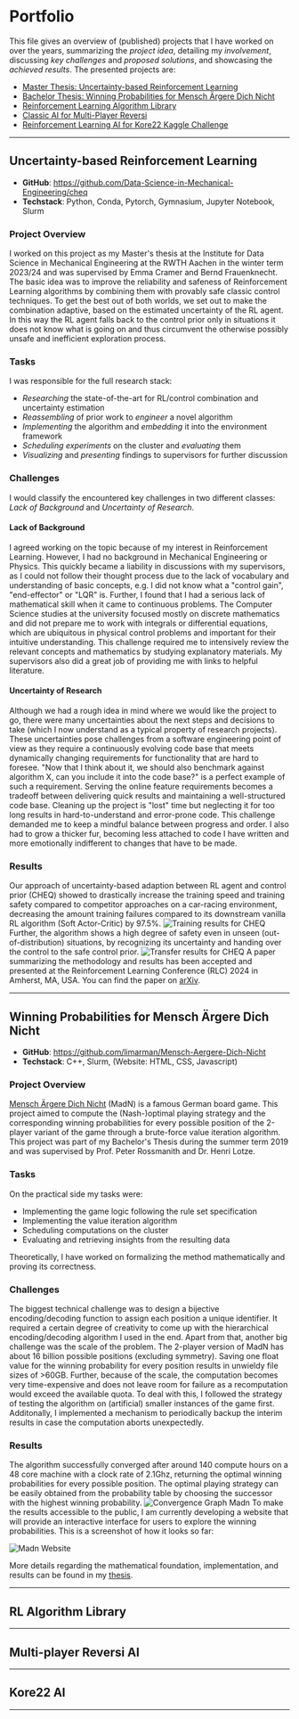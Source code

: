 # Portfolio
This file gives an overview of (published) projects that I have worked on over the years, summarizing the *project idea*, detailing my *involvement*, discussing *key challenges* and *proposed solutions*, and showcasing the *achieved results*. The presented projects are:
- [Master Thesis: Uncertainty-based Reinforcement Learning](#uncertainty-based-reinforcement-learning)
- [Bachelor Thesis: Winning Probabilities for Mensch Ärgere Dich Nicht](#winning-probabilities-for-mensch-ärgere-dich-nicht)
- [Reinforcement Learning Algorithm Library](#reinforcement-learning-algorithm-library)
- [Classic AI for Multi-Player Reversi](#classic-ai-for-multi-player-reversi)
- [Reinforcement Learning AI for Kore22 Kaggle Challenge](#reinforcement-learning-ai-for-kore22-kaggle-challenge)
---
## Uncertainty-based Reinforcement Learning
- **GitHub**: https://github.com/Data-Science-in-Mechanical-Engineering/cheq
- **Techstack**: Python, Conda, Pytorch, Gymnasium, Jupyter Notebook, Slurm

### Project Overview
I worked on this project as my Master's thesis at the Institute for Data Science in Mechanical Engineering at the RWTH Aachen in the winter term 2023/24 and was supervised by Emma Cramer and Bernd Frauenknecht. The basic idea was to improve the reliability and safeness of Reinforcement Learning algorithms by combining them with provably safe classic control techniques. To get the best out of both worlds, we set out to make the combination adaptive, based on the estimated uncertainty of the RL agent. In this way the RL agent falls back to the control prior only in situations it does not know what is going on and thus circumvent the otherwise possibly unsafe and inefficient exploration process.

### Tasks
I was responsible for the full research stack:
- *Researching* the state-of-the-art for RL/control combination and uncertainty estimation 
- *Reassembling* of prior work to *engineer* a novel algorithm
- *Implementing* the algorithm and *embedding* it into the environment framework
- *Scheduling experiments* on the cluster and *evaluating* them
- *Visualizing* and *presenting* findings to supervisors for further discussion

### Challenges
I would classify the encountered key challenges in two different classes: *Lack of Background* and *Uncertainty of Research*.

#### Lack of Background
I agreed working on the topic because of my interest in Reinforcement Learning. However, I had no background in Mechanical Engineering or Physics. This quickly became a liability in discussions with my supervisors, as I could not follow their thought process due to the lack of vocabulary and understanding of basic concepts, e.g. I did not know what a "control gain", "end-effector" or "LQR" is. Further, I found that I had a serious lack of mathematical skill when it came to continuous problems. The Computer Science studies at the university focused mostly on discrete mathematics and did not prepare me to work with integrals or differential equations, which are ubiquitous in physical control problems and important for their intuitive understanding.
This challenge required me to intensively review the relevant concepts and mathematics by studying explanatory materials. My supervisors also did a great job of providing me with links to helpful literature.

#### Uncertainty of Research
Although we had a rough idea in mind where we would like the project to go, there were many uncertainties about the next steps and decisions to take (which I now understand as a typical property of research projects). These uncertainties pose challenges from a software engineering point of view as they require a continuously evolving code base that meets dynamically changing requirements for functionality that are hard to foresee. "Now that I think about it, we should also benchmark against algorithm X, can you include it into the code base?" is a perfect example of such a requirement. Serving the online feature requirements becomes a tradeoff between delivering quick results and maintaining a well-structured code base. Cleaning up the project is "lost" time but neglecting it for too long results in hard-to-understand and error-prone code.
This challenge demanded me to keep a mindful balance between progress and order. I also had to grow a thicker fur, becoming less attached to code I have written and more emotionally indifferent to changes that have to be made.

### Results
Our approach of uncertainty-based adaption between RL agent and control prior (CHEQ) showed to drastically increase the training speed and training safety compared to competitor approaches on a car-racing environment, decreasing the amount training failures compared to its downstream vanilla RL algorithm (Soft Actor-Critic) by 97.5%.
![Training results for CHEQ](img/cheq-training-results.png)
Further, the algorithm shows a high degree of safety even in unseen (out-of-distribution) situations, by recognizing its uncertainty and handing over the control to the safe control prior.
![Transfer results for CHEQ](img/cheq-transfer-results.png)
A paper summarizing the methodology and results has been accepted and presented at the Reinforcement Learning Conference (RLC) 2024 in Amherst, MA, USA. You can find the paper on [arXiv](https://arxiv.org/abs/2406.19768).

---
## Winning Probabilities for Mensch Ärgere Dich Nicht
- **GitHub**: https://github.com/limarman/Mensch-Aergere-Dich-Nicht
- **Techstack**: C++, Slurm, (Website: HTML, CSS, Javascript)
### Project Overview
[Mensch Ärgere Dich Nicht](https://en.wikipedia.org/wiki/Mensch_%C3%A4rgere_Dich_nicht) (MadN) is a famous German board game. This project aimed to compute the (Nash-)optimal playing strategy and the corresponding winning probabilities for every possible position of the 2-player variant of the game through a brute-force value iteration algorithm. This project was part of my Bachelor's Thesis during the summer term 2019 and was supervised by Prof. Peter Rossmanith and Dr. Henri Lotze.
### Tasks
On the practical side my tasks were:
- Implementing the game logic following the rule set specification
- Implementing the value iteration algorithm
- Scheduling computations on the cluster
- Evaluating and retrieving insights from the resulting data

Theoretically, I have worked on formalizing the method mathematically and proving its correctness.
### Challenges
The biggest technical challenge was to design a bijective encoding/decoding function to assign each position a unique identifier. It required a certain degree of creativity to come up with the hierarchical encoding/decoding algorithm I used in the end.
Apart from that, another big challenge was the scale of the problem. The 2-player version of MadN has about 16 billion possible positions (excluding symmetry). Saving one float value for the winning probability for every position results in unwieldy file sizes of >60GB. Further, because of the scale, the computation becomes very time-expensive and does not leave room for failure as a recomputation would exceed the available quota. To deal with this, I followed the strategy of testing the algorithm on (artificial) smaller instances of the game first. Additonally, I implemented a mechanism to periodically backup the interim results in case the computation aborts unexpectedly.

### Results
The algorithm successfully converged after around 140 compute hours on a 48 core machine with a clock rate of 2.1Ghz, returning the optimal winning probabilities for every possible position. The optimal playing strategy can be easily obtained from the probability table by choosing the successor with the highest winning probability.
![Convergence Graph Madn](img/convergence-graph-madn.jpg)
To make the results accessible to the public, I am currently developing a website that will provide an interactive interface for users to explore the winning probabilities. This is a screenshot of how it looks so far:

![Madn Website](img/madn-website.png)

More details regarding the mathematical foundation, implementation, and results can be found in my [thesis](https://raw.githubusercontent.com/limarman/Mensch-Aergere-Dich-Nicht/master/thesis.pdf).

---
## RL Algorithm Library
---
## Multi-player Reversi AI
---
## Kore22 AI
---
